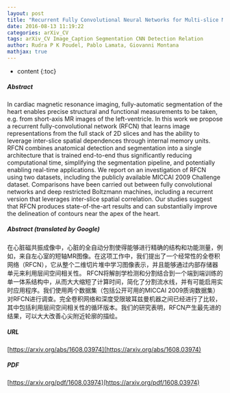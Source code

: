 ```yaml
---
layout: post
title: "Recurrent Fully Convolutional Neural Networks for Multi-slice MRI Cardiac Segmentation"
date: 2016-08-13 11:19:22
categories: arXiv_CV
tags: arXiv_CV Image_Caption Segmentation CNN Detection Relation
author: Rudra P K Poudel, Pablo Lamata, Giovanni Montana
mathjax: true
---
```


* content
{:toc}

##### Abstract
In cardiac magnetic resonance imaging, fully-automatic segmentation of the heart enables precise structural and functional measurements to be taken, e.g. from short-axis MR images of the left-ventricle. In this work we propose a recurrent fully-convolutional network (RFCN) that learns image representations from the full stack of 2D slices and has the ability to leverage inter-slice spatial dependences through internal memory units. RFCN combines anatomical detection and segmentation into a single architecture that is trained end-to-end thus significantly reducing computational time, simplifying the segmentation pipeline, and potentially enabling real-time applications. We report on an investigation of RFCN using two datasets, including the publicly available MICCAI 2009 Challenge dataset. Comparisons have been carried out between fully convolutional networks and deep restricted Boltzmann machines, including a recurrent version that leverages inter-slice spatial correlation. Our studies suggest that RFCN produces state-of-the-art results and can substantially improve the delineation of contours near the apex of the heart.

##### Abstract (translated by Google)
在心脏磁共振成像中，心脏的全自动分割使得能够进行精确的结构和功能测量，例如，来自左心室的短轴MR图像。在这项工作中，我们提出了一个经常性的全卷积网络（RFCN），它从整个二维切片堆中学习图像表示，并且能够通过内部存储器单元来利用层间空间相关性。 RFCN将解剖学检测和分割结合到一个端到端训练的单一体系结构中，从而大大缩短了计算时间，简化了分割流水线，并有可能启用实时应用程序。我们使用两个数据集（包括公开可用的MICCAI 2009质询数据集）对RFCN进行调查。完全卷积网络和深度受限玻耳兹曼机器之间已经进行了比较，其中包括利用层间空间相关性的循环版本。我们的研究表明，RFCN产生最先进的结果，可以大大改善心尖附近轮廓的描绘。

##### URL
[https://arxiv.org/abs/1608.03974](https://arxiv.org/abs/1608.03974)

##### PDF
[https://arxiv.org/pdf/1608.03974](https://arxiv.org/pdf/1608.03974)

